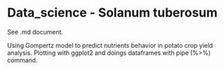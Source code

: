 # Data_science - Solanum tuberosum

See .md document.
 
Using Gompertz model to predict nutrients behavior in potato crop yield analysis. Plotting with ggplot2 and doings dataframes with pipe (%>%) command.
